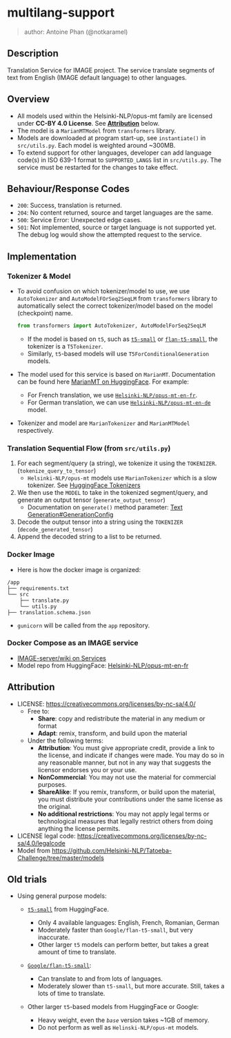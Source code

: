 # multilang-support

> author: Antoine Phan (@notkaramel)

## Description
Translation Service for IMAGE project. The service translate segments of text from English (IMAGE default language) to other languages.

## Overview
- All models used within the Helsinki-NLP/opus-mt family are licensed under **CC-BY 4.0 License**. See **[Attribution](#attribution)** below.
- The model is a `MarianMTModel` from `transformers` library.
- Models are downloaded at program start-up, see `instantiate()` in `src/utils.py`. Each model is weighted around ~300MB.
- To extend support for other languages, developer can add language code(s) in ISO 639-1 format to `SUPPORTED_LANGS` list in `src/utils.py`. The service must be restarted for the changes to take effect.

## Behaviour/Response Codes
- `200`: Success, translation is returned.
- `204`: No content returned, source and target languages are the same.
- `500`: Service Error: Unexpected edge cases.
- `501`: Not implemented, source or target language is not supported yet. The debug log would show the attempted request to the service.

## Implementation
### Tokenizer & Model
- To avoid confusion on which tokenizer/model to use, we use `AutoTokenizer` and `AutoModelFOrSeq2SeqLM` from `transformers` library to automatically select the correct tokenizer/model based on the model (checkpoint) name.
  ```python
  from transformers import AutoTokenizer, AutoModelForSeq2SeqLM
  ```
  - If the model is based on `t5`, such as [`t5-small`](https://huggingface.co/t5-small) or [`flan-t5-small`](https://huggingface.co/google/flan-t5-small), the tokenizer is a `T5Tokenizer`.
  - Similarly, `t5`-based models will use `T5ForConditionalGeneration` models.

- The model used for this service is based on `MarianMT`. Documentation can be found here [MarianMT on HuggingFace](https://huggingface.co/docs/transformers/main/en/model_doc/marian). For example:
  - For French translation, we use [`Helsinki-NLP/opus-mt-en-fr`](https://huggingface.co/Helsinki-NLP/opus-mt-en-fr).
  - For German translation, we can use [`Helsinki-NLP/opus-mt-en-de`](https://huggingface.co/Helsinki-NLP/opus-mt-en-de) model.
- Tokenizer and model are  `MarianTokenizer` and `MarianMTModel` respectively.


### Translation Sequential Flow (from `src/utils.py`)
1. For each segment/query (a string), we tokenize it using the `TOKENIZER`.(`tokenize_query_to_tensor`)
   - `Helsinki-NLP/opus-mt` models use `MarianTokenizer` which is a slow tokenizer. See [HuggingFace Tokenizers](https://huggingface.co/docs/transformers/v4.30.0/en/main_classes/tokenizer#tokenizer)
2. We then use the `MODEL` to take in the tokenized segment/query, and generate an output tensor (`generate_output_tensor`)
   - Documentation on `generate()` method parameter: [Text Generation#GenerationConfig](https://huggingface.co/docs/transformers/v4.30.0/en/main_classes/text_generation#transformers.GenerationConfig)
3. Decode the output tensor into a string using the `TOKENIZER` (`decode_generated_tensor`)
4. Append the decoded string to a list to be returned.

### Docker Image
- Here is how the docker image is organized:
```
/app
├── requirements.txt
└── src
    ├── translate.py
    └── utils.py
├── translation.schema.json
```
- `gunicorn` will be called from the `app` repository.


### Docker Compose as an IMAGE service
- [IMAGE-server/wiki on Services](https://github.com/Shared-Reality-Lab/IMAGE-server/wiki/2.-Handlers,-Preprocessors-and-Services#services)
- Model repo from HuggingFace: [Helsinki-NLP/opus-mt-en-fr](https://huggingface.co/Helsinki-NLP/opus-mt-en-fr/tree/main)

  
## Attribution
- LICENSE: https://creativecommons.org/licenses/by-nc-sa/4.0/
  - Free to:
    - **Share**: copy and redistribute the material in any medium or format
    - **Adapt**: remix, transform, and build upon the material
  - Under the following terms:
    - **Attribution**:  You must give appropriate credit, provide a link to the license, and indicate if changes were made. You may do so in any reasonable manner, but not in any way that suggests the licensor endorses you or your use.
    - **NonCommercial**:  You may not use the material for commercial purposes.
    - **ShareAlike**: If you remix, transform, or build upon the material, you must distribute your contributions under the same license as the original.
    - **No additional restrictions**: You may not apply legal terms or technological measures that legally restrict others from doing anything the license permits.
- LICENSE legal code: https://creativecommons.org/licenses/by-nc-sa/4.0/legalcode
- Model from https://github.com/Helsinki-NLP/Tatoeba-Challenge/tree/master/models

## Old trials
- Using general purpose models:
  - [`t5-small`](https://huggingface.co/t5-small)  from HuggingFace.
    - Only 4 available languages: English, French, Romanian, German
    - Moderately faster than `Google/flan-t5-small`, but very inaccurate.
    - Other larger `t5` models can perform better, but takes a great amount of time to translate.

  - [`Google/flan-t5-small`](https://huggingface.co/google/flan-t5-small):
    - Can translate to and from lots of languages.
    - Moderately slower than `t5-small`, but more accurate. Still, takes a lots of time to translate.

  - Other larger `t5`-based models from HuggingFace or Google: 
    - Heavy weight, even the *`base`* version takes ~1GB of memory.
    - Do not perform as well as `Helinski-NLP/opus-mt` models.